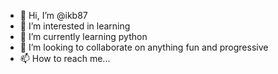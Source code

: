 - 👋 Hi, I’m @ikb87
- 👀 I’m interested in learning
- 🌱 I’m currently learning python
- 💞️ I’m looking to collaborate on anything fun and progressive
- 📫 How to reach me...

<!---
ikb87/ikb87 is a ✨ special ✨ repository because its `README.md` (this file) appears on your GitHub profile.
You can click the Preview link to take a look at your changes.
--->
